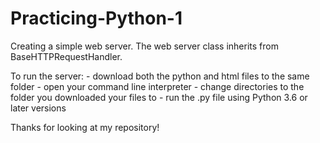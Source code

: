 # Practicing-Python-1
Creating a simple web server.  The web server class inherits from BaseHTTPRequestHandler. 

To run the server:
    - download both the python and html files to the same folder
    - open your command line interpreter 
    - change directories to the folder you downloaded your files to
    - run the .py file using Python 3.6 or later versions
  
Thanks for looking at my repository!
